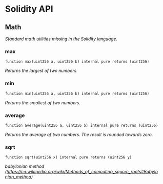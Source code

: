 # Solidity API

## Math

_Standard math utilities missing in the Solidity language._

### max

```solidity
function max(uint256 a, uint256 b) internal pure returns (uint256)
```

_Returns the largest of two numbers._

### min

```solidity
function min(uint256 a, uint256 b) internal pure returns (uint256)
```

_Returns the smallest of two numbers._

### average

```solidity
function average(uint256 a, uint256 b) internal pure returns (uint256)
```

_Returns the average of two numbers. The result is rounded towards
zero._

### sqrt

```solidity
function sqrt(uint256 x) internal pure returns (uint256 y)
```

_babylonian method (https://en.wikipedia.org/wiki/Methods_of_computing_square_roots#Babylonian_method)_


